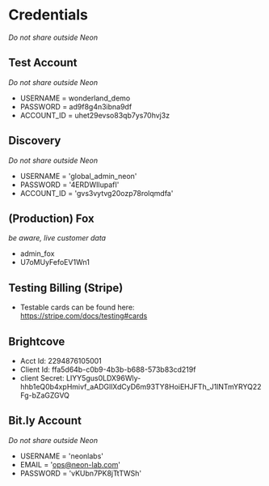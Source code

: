 # Credentials

*Do not share outside Neon*

## Test Account

*Do not share outside Neon*

- USERNAME = wonderland_demo
- PASSWORD = ad9f8g4n3ibna9df
- ACCOUNT_ID = uhet29evso83qb7ys70hvj3z

## Discovery

*Do not share outside Neon*

- USERNAME = 'global_admin_neon'
- PASSWORD = '4ERDWIlupafI'
- ACCOUNT_ID = 'gvs3vytvg20ozp78rolqmdfa'

## (Production) Fox

*be aware, live customer data*

- admin_fox
- U7oMUyFefoEV1Wn1

## Testing Billing (Stripe)

- Testable cards can be found here: https://stripe.com/docs/testing#cards

## Brightcove

- Acct Id: 2294876105001
- Client Id: ffa5d64b-c0b9-4b3b-b688-573b83cd219f
- client Secret: LIYY5gus0LDX96Wly-hhb1eQ0b4xpHmivf_aADGllXdCyD6m93TY8HoiEHJFTh_J1lNTmYRYQ22Fg-bZaGZGVQ

## Bit.ly Account

*Do not share outside Neon*

- USERNAME = 'neonlabs'
- EMAIL = 'ops@neon-lab.com'
- PASSWORD = 'vKUbn7PK8jTtTWSh'